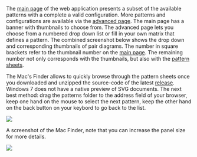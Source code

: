 The [main page] of the web application presents a subset of the available patterns with a complete a valid configuration. More patterns and configurations are available via the [advanced page]. The main page has a banner with thumbnails to choose from. The advanced page lets you choose from a numbered drop down list or fill in your own matrix that defines a pattern. The combined screenshot below shows the drop down and corresponding thumbnails of pair diagrams. The number in square brackets refer to the thumbnail number on the [main page]. The remaining number not only corresponds with the thumbnails, but also with the [pattern sheets].

The Mac's Finder allows to quickly browse through the pattern sheets once you downloaded and unzipped the source-code of the latest [release]. Windows 7 does not have a native preview of SVG documents. The next best method: drag the patterns folder to the address field of your browser, keep one hand on the mouse to select the next pattern, keep the other hand on the back button on your keybord to go back to the list.

[pattern sheets]: https://github.com/d-bl/GroundForge/tree/gh-pages/patterns
[advanced page]: https://github.com/d-bl/advanced.html
[main page]: https://github.com/d-bl/
[release]: https://github.com/d-bl/GroundForge/releases

![](https://raw.githubusercontent.com/wiki/d-bl/GroundForge/images/thumbnails.png)


A screenshot of the Mac Finder, note that you can increase the panel size for more details.

![](https://raw.githubusercontent.com/wiki/d-bl/GroundForge/images/browse-mac.png)

